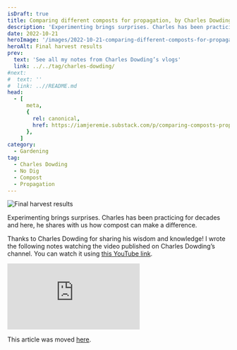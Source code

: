```yaml
---
isDraft: true
title: Comparing different composts for propagation, by Charles Dowding
description: 'Experimenting brings surprises. Charles has been practicing for decades and here, he shares with us how compost can make a difference.'
date: 2022-10-21
heroImage: '/images/2022-10-21-comparing-different-composts-for-propagation-charles-dowding-hero.jpg'
heroAlt: Final harvest results
prev:
  text: 'See all my notes from Charles Dowding’s vlogs'
  link: ../../tag/charles-dowding/
#next:
#  text: ''
#  link: ..//README.md
head:
  - [
      meta,
      {
        rel: canonical,
        href: https://iamjeremie.substack.com/p/comparing-composts-propagation-charles-dowding,
      },
    ]
category:
  - Gardening
tag:
  - Charles Dowding
  - No Dig
  - Compost
  - Propagation
---
```


![Final harvest results](/images/2022-10-21-comparing-different-composts-for-propagation-charles-dowding-hero.jpg 'Credits: image taken from Charles Dowding’s vlog')

Experimenting brings surprises. Charles has been practicing for decades and here, he shares with us how compost can make a difference.

Thanks to Charles Dowding for sharing his wisdom and knowledge!
I wrote the following notes watching the video published on Charles Dowding’s channel.
You can watch it using [this YouTube link](https://www.youtube.com/watch?v=XnoZ4jvrY5g).

<!-- markdownlint-disable MD033 -->
<p class="newsletter-wrapper"><iframe class="newsletter-embed" src="https://iamjeremie.substack.com/embed" frameborder="0" scrolling="no"></iframe></p>

This article was moved [here](../../2022/10/comparing-different-composts-for-propagation-charles-dowding/README.md).
